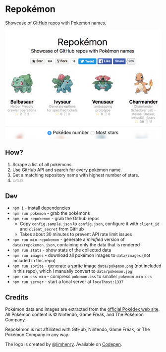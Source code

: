 Repokémon
===

Showcase of GitHub repos with Pokémon names.

[![Screenshot](screenshot.png)](https://cheeaun.github.io/repokemon/)

How?
---

1. Scrape a list of all pokémons.
2. Use GitHub API and search for every pokémon name.
3. Get a matching repository name with highest number of stars.
4. 💥💥💥

Dev
---

- `npm i` - install dependencies
- `npm run pokemon` - grab the pokémons
- `npm run repokemon` - grab the Github repos
  - Copy `config.sample.json` to `config.json`, configure it with `client_id` and `client_secret` from GitHub
  - Takes about 30 minutes to prevent API rate limit issues
- `npm run min-repokemon` - generate a *minified* version of `data/repokemon.json`, containing only the data that is rendered
- `npm run stats` - show stats of the collected data
- `npm run images` - download all pokémon images to `data/images` (not included in this repo)
- `npm run sprite` - generate a sprite image `data/pokemon.png` (not included in this repo), which I manually convert to `data/pokemon.jpg`
- `npm run css-min` - compress `pokemon.css` to smaller `pokemon.min.css`
- `npm run server` - start a local server at `localhost:1337`

Credits
---

Pokémon data and images are extracted from the [official Pokédex web site](http://www.pokemon.com/us/pokedex/). All Pokémon content is © Nintendo, Game Freak, and The Pokémon Company.

Repokémon is not affiliated with GitHub, Nintendo, Game Freak, or The Pokémon Company in any way.

The logo is created by [@limhenry](https://github.com/limhenry). Available on [Codepen](http://codepen.io/limhenry/full/rLYkWY/).
